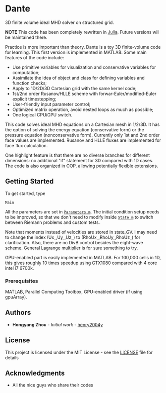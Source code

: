 # Dante
3D finite volume ideal MHD solver on structured grid.

**NOTE**
This code has been completely rewritten in [Julia](https://github.com/henry2004y/Dante.jl). Future versions will be maintained there.

Practice is more important than theory. Dante is a toy 3D finite-volume code for learning. This first version is implemented in MATLAB.
Some main features of the code include:
* Use primitive variables for visualization and conservative variables for computation;
* Assimilate the idea of object and class for defining variables and function checks;
* Apply to 1D/2D/3D Cartesian grid with the same kernel code;
* 1st/2nd order Rusanov/HLLE scheme with forwar-Euler/modified-Euler explicit timestepping;
* User-friendly input parameter control;
* Optimized matrix operation, avoid nested loops as much as possible;
* One logical CPU/GPU switch.

This code solves ideal MHD equations on a Cartesian mesh in 1/2/3D. It has the option of solving the energy equation (conservative form) or the pressure equation (nonconservative form). Currently only 1st and 2nd order face values are implemented. Rusanov and HLLE fluxes are implemented for face flux calculation.

One highlight feature is that there are no diverse branches for different dimensions: no additional "if" statement for 3D compared with 1D cases. The code is also organized in OOP, allowing potentially flexible extensions.

## Getting Started

To get started, type

```
Main
```

All the parameters are set in [`Parameters.m`](Parameters.m). The initial condition setup needs to be improved, so that we don't need to modify inside [`State.m`](State.m) to switch between Riemann problems and custom tests.

Note that moments instead of velocities are stored in state_GV. I may need to change the index (Ux_,Uy_,Uz_) to (RhoUx_,RhoUy_,RhoUz_) for clarification. Also, there are no DivB control besides the eight-wave scheme. General Lagrange multiplier is for sure something to try.

GPU-enabled part is easily implemented in MATLAB. For 100,000 cells in 1D, this gives roughly 10 times speedup using GTX1080 compared with 4 core intel i7 6700k.

### Prerequisites

MATLAB, Parallel Computing Toolbox, GPU-enabled driver (if using gpuArray).

## Authors

* **Hongyang Zhou** - *Initial work* - [henry2004y](https://github.com/henry2004y)

## License

This project is licensed under the MIT License - see the [LICENSE](LICENSE) file for details

## Acknowledgments

* All the nice guys who share their codes


